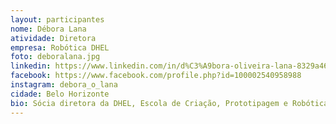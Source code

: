 ```yaml
---
layout: participantes
nome: Débora Lana
atividade: Diretora
empresa: Robótica DHEL
foto: deboralana.jpg
linkedin: https://www.linkedin.com/in/d%C3%A9bora-oliveira-lana-8329a467/
facebook: https://www.facebook.com/profile.php?id=100002540958988
instagram: debora_o_lana
cidade: Belo Horizonte
bio: Sócia diretora da DHEL, Escola de Criação, Prototipagem e Robótica.
---
```

